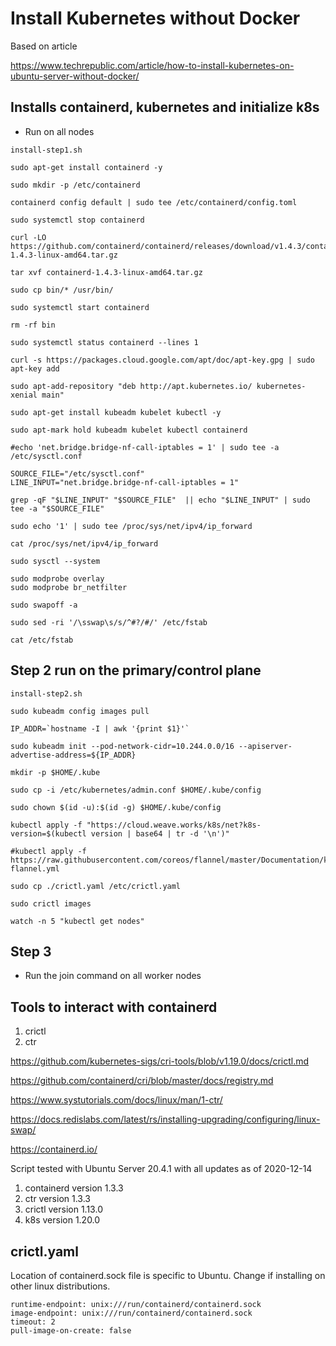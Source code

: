 # Install Kubernetes without Docker

Based on article

https://www.techrepublic.com/article/how-to-install-kubernetes-on-ubuntu-server-without-docker/

##  Installs containerd, kubernetes and initialize k8s
  - Run on all nodes

  `install-step1.sh`

  ```
sudo apt-get install containerd -y

sudo mkdir -p /etc/containerd

containerd config default | sudo tee /etc/containerd/config.toml

sudo systemctl stop containerd

curl -LO https://github.com/containerd/containerd/releases/download/v1.4.3/containerd-1.4.3-linux-amd64.tar.gz

tar xvf containerd-1.4.3-linux-amd64.tar.gz

sudo cp bin/* /usr/bin/

sudo systemctl start containerd

rm -rf bin

sudo systemctl status containerd --lines 1

curl -s https://packages.cloud.google.com/apt/doc/apt-key.gpg | sudo apt-key add

sudo apt-add-repository "deb http://apt.kubernetes.io/ kubernetes-xenial main"

sudo apt-get install kubeadm kubelet kubectl -y

sudo apt-mark hold kubeadm kubelet kubectl containerd

#echo 'net.bridge.bridge-nf-call-iptables = 1' | sudo tee -a /etc/sysctl.conf

SOURCE_FILE="/etc/sysctl.conf"
LINE_INPUT="net.bridge.bridge-nf-call-iptables = 1"

grep -qF "$LINE_INPUT" "$SOURCE_FILE"  || echo "$LINE_INPUT" | sudo tee -a "$SOURCE_FILE"

sudo echo '1' | sudo tee /proc/sys/net/ipv4/ip_forward

cat /proc/sys/net/ipv4/ip_forward

sudo sysctl --system

sudo modprobe overlay
sudo modprobe br_netfilter

sudo swapoff -a

sudo sed -ri '/\sswap\s/s/^#?/#/' /etc/fstab

cat /etc/fstab

```

## Step 2 run on the primary/control plane

`install-step2.sh`

```
sudo kubeadm config images pull

IP_ADDR=`hostname -I | awk '{print $1}'`

sudo kubeadm init --pod-network-cidr=10.244.0.0/16 --apiserver-advertise-address=${IP_ADDR}

mkdir -p $HOME/.kube

sudo cp -i /etc/kubernetes/admin.conf $HOME/.kube/config

sudo chown $(id -u):$(id -g) $HOME/.kube/config

kubectl apply -f "https://cloud.weave.works/k8s/net?k8s-version=$(kubectl version | base64 | tr -d '\n')"

#kubectl apply -f https://raw.githubusercontent.com/coreos/flannel/master/Documentation/kube-flannel.yml

sudo cp ./crictl.yaml /etc/crictl.yaml

sudo crictl images

watch -n 5 "kubectl get nodes"

```

## Step 3
  - Run the join command on all worker nodes

##  Tools to interact with containerd

1. crictl
2. ctr


https://github.com/kubernetes-sigs/cri-tools/blob/v1.19.0/docs/crictl.md

https://github.com/containerd/cri/blob/master/docs/registry.md

https://www.systutorials.com/docs/linux/man/1-ctr/

https://docs.redislabs.com/latest/rs/installing-upgrading/configuring/linux-swap/

https://containerd.io/

Script tested with Ubuntu Server 20.4.1 with all updates as of 2020-12-14

1. containerd version 1.3.3
2. ctr version 1.3.3
3. crictl version 1.13.0 
4. k8s version 1.20.0


## crictl.yaml
  
  Location of containerd.sock file is specific to Ubuntu. 
  Change if installing on other linux distributions.

```
runtime-endpoint: unix:///run/containerd/containerd.sock
image-endpoint: unix:///run/containerd/containerd.sock
timeout: 2
pull-image-on-create: false
```

